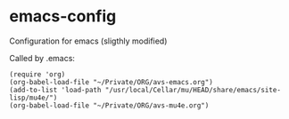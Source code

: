 emacs-config
============

Configuration for emacs (sligthly modified)

Called by .emacs:

```elisp
(require 'org)
(org-babel-load-file "~/Private/ORG/avs-emacs.org")
(add-to-list 'load-path "/usr/local/Cellar/mu/HEAD/share/emacs/site-lisp/mu4e/")
(org-babel-load-file "~/Private/ORG/avs-mu4e.org")
```
